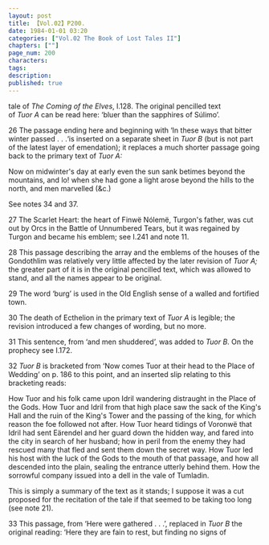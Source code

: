 ```yaml
---
layout: post
title: 【Vol.02】P200.
date: 1984-01-01 03:20
categories: ["Vol.02 The Book of Lost Tales II"]
chapters: [""]
page_num: 200
characters: 
tags: 
description: 
published: true
---
```


<p style="text-indent: 0;">
tale of <I>The Coming of the Elves</I>, I.128. The original pencilled text<BR>of <I>Tuor A</I> can be read here: ‘bluer than the sapphires of Súlimo’.
</p>

26 The passage ending here and beginning with ‘In these ways that bitter winter passed . . .‘is inserted on a separate sheet in <I>Tuor B</I> (but is not part of the latest layer of emendation); it replaces a much shorter passage going back to the primary text of <I>Tuor A:</I>

Now on midwinter's day at early even the sun sank betimes beyond the mountains, and lo! when she had gone a light arose beyond the hills to the north, and men marvelled (&c.)

See notes 34 and 37.

27 The Scarlet Heart: the heart of Finwë Nólemë, Turgon's father, was cut out by Orcs in the Battle of Unnumbered Tears, but it was regained by Turgon and became his emblem; see I.241 and note 11.

28 This passage describing the array and the emblems of the houses of the Gondothlim was relatively very little affected by the later revision of <I>Tuor A;</I> the greater part of it is in the original pencilled text, which was allowed to stand, and all the names appear to be original.

29 The word ‘burg’ is used in the Old English sense of a walled and fortified town.

30 The death of Ecthelion in the primary text of <I>Tuor A</I> is legible; the revision introduced a few changes of wording, but no more.

31 This sentence, from ‘and men shuddered’, was added to <I>Tuor B</I>. On the prophecy see I.172.

32 <I>Tuor B</I> is bracketed from ‘Now comes Tuor at their head to the Place of Wedding’ on p. 186 to this point, and an inserted slip relating to this bracketing reads:

How Tuor and his folk came upon Idril wandering distraught in the Place of the Gods. How Tuor and Idril from that high place saw the sack of the King's Hall and the ruin of the King's Tower and the passing of the king, for which reason the foe followed not after. How Tuor heard tidings of Voronwë that Idril had sent Eärendel and her guard down the hidden way, and fared into the city in search of her husband; how in peril from the enemy they had rescued many that fled and sent them down the secret way. How Tuor led his host with the luck of the Gods to the mouth of that passage, and how all descended into the plain, sealing the entrance utterly behind them. How the sorrowful company issued into a dell in the vale of Tumladin.

This is simply a summary of the text as it stands; I suppose it was a cut proposed for the recitation of the tale if that seemed to be taking too long (see note 21).

33 This passage, from ‘Here were gathered . . .’, replaced in <I>Tuor B</I> the original reading: ‘Here they are fain to rest, but finding no signs of

